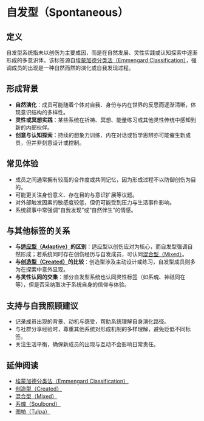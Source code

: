# 自发型（Spontaneous）

## 定义

自发型系统指未以创伤为主要成因，而是在自然发展、灵性实践或认知探索中逐渐形成的多意识体。该标签源自[埃蒙加德分类法（Emmengard Classification）](entries/系统角色与类型/Emmengard-Classification.md)，强调成员的出现是一种自然而然的演化或自我发现过程。

## 形成背景

- **自然演化**：成员可能随着个体对自我、身份与内在世界的反思而逐渐清晰，体现意识结构的多样性。
- **灵性或冥想实践**：某些系统在祈祷、冥想、能量练习或其他灵性传统中感知到新的内部伙伴。
- **创意与认知探索**：持续的想象力训练、内在对话或哲学思辨亦可能催生新成员，但并非刻意设计或控制。

## 常见体验

- 成员之间通常拥有较高的合作度或共同记忆，因为形成过程不以防御创伤为目的。
- 可能更关注身份意义、存在目的与意识扩展等议题。
- 对外部触发因素的敏感度较低，但仍可能受到压力与生活事件影响。
- 系统叙事中常强调“自我发现”或“自然伴生”的情感。

## 与其他标签的关系

- **与[适应型（Adaptive）](entries/系统角色与类型/Adaptive.md)的区别**：适应型以创伤应对为核心，而自发型强调自然形成；若系统同时存在创伤经历与自发成员，可认同[混合型（Mixed）](entries/系统角色与类型/Emmengard-Classification.md#混合型mixed)。
- **与[创造型（Created）](entries/系统角色与类型/Emmengard-Classification.md#创造型created)的比较**：创造型涉及主动设计或练习，自发型成员则多为在探索中意外显现。
- **与灵性认同的交集**：部分自发型系统也认同灵性标签（如系魂、神祇同在等），但是否采纳取决于系统自身的信仰与体验。

## 支持与自我照顾建议

- 记录成员出现的背景、动机与感受，帮助系统理解自身演化路径。
- 与社群分享经验时，尊重其他系统对形成机制的多样理解，避免贬低不同标签。
- 关注生活平衡，确保新成员的出现与互动不会影响日常责任。

## 延伸阅读

- [埃蒙加德分类法（Emmengard Classification）](entries/系统角色与类型/Emmengard-Classification.md)
- [创造型（Created）](entries/系统角色与类型/Emmengard-Classification.md#创造型created)
- [混合型（Mixed）](entries/系统角色与类型/Emmengard-Classification.md#混合型mixed)
- [系魂（Soulbond）](entries/系统角色与类型/Soulbond.md)
- [图帕（Tulpa）](entries/系统角色与类型/Tulpa.md)
